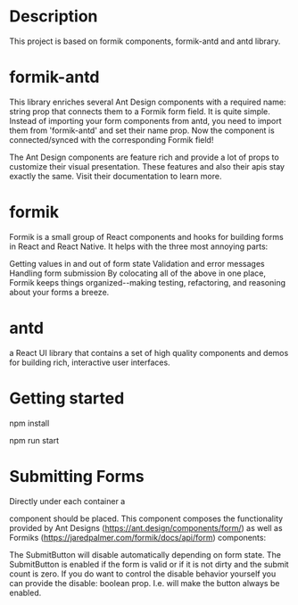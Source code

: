 
# Description
This project is based on formik components, formik-antd and antd library.
# formik-antd
This library enriches several Ant Design components with a required name: string prop that connects them to a Formik form field. It is quite simple. Instead of importing your form components from antd, you need to import them from 'formik-antd' and set their name prop. Now the component is connected/synced with the corresponding Formik field!

The Ant Design components are feature rich and provide a lot of props to customize their visual presentation. These features and also their apis stay exactly the same. Visit their documentation to learn more.
# formik
Formik is a small group of React components and hooks for building forms in React and React Native. It helps with the three most annoying parts:

Getting values in and out of form state
Validation and error messages
Handling form submission
By colocating all of the above in one place, Formik keeps things organized--making testing, refactoring, and reasoning about your forms a breeze.
# antd
 a React UI library  that contains a set of high quality components and demos for building rich, interactive user interfaces.

# Getting started
npm install

npm run start



# Submitting Forms
Directly under each <Formik> container a <Form> component should be placed. This component composes the functionality provided by Ant Designs (https://ant.design/components/form/) as well as Formiks (https://jaredpalmer.com/formik/docs/api/form) <Form> components:


The SubmitButton will disable automatically depending on form state. The SubmitButton is enabled if the form is valid or if it is not dirty and the submit count is zero. If you do want to control the disable behavior yourself you can provide the disable: boolean prop. I.e. <SubmitButton disabled={false} /> will make the button always be enabled.






